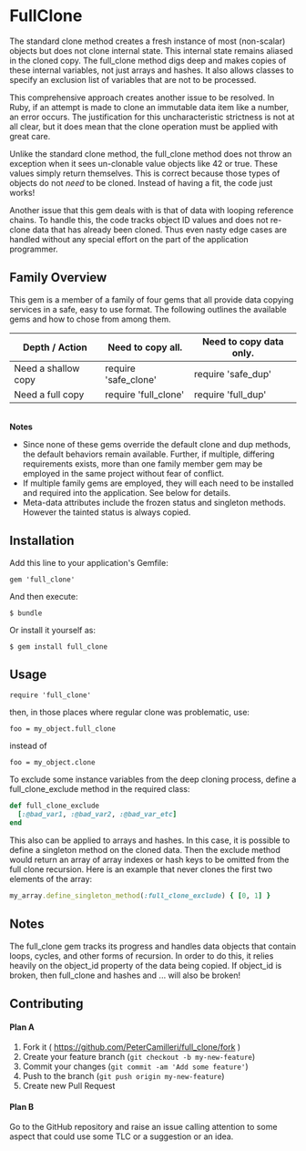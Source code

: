 # FullClone

The standard clone method creates a fresh instance of most (non-scalar) objects
but does not clone internal state. This internal state remains aliased in the
cloned copy. The full_clone method digs deep and makes copies of these internal
variables, not just arrays and hashes. It also allows classes to specify an
exclusion list of variables that are not to be processed.

This comprehensive approach creates another issue to be resolved. In Ruby, if an
attempt is made to clone an immutable data item like a number, an error occurs.
The justification for this uncharacteristic strictness is not at all clear, but
it does mean that the clone operation must be applied with great care.

Unlike the standard clone method, the full\_clone method does not throw an
exception when it sees un-clonable value objects like 42 or true. These values
simply return themselves. This is correct because those types of objects do
not _need_ to be cloned. Instead of having a fit, the code just works!

Another issue that this gem deals with is that of data with looping reference
chains. To handle this, the code tracks object ID values and does not re-clone
data that has already been cloned. Thus even nasty edge cases are handled
without any special effort on the part of the application programmer.

## Family Overview

This gem is a member of a family of four gems that all provide data copying
services in a safe, easy to use format. The following outlines the available
gems and how to chose from among them.

Depth / Action | Need to copy all. | Need to copy data only.
---------------|------------------------------|------------
Need a shallow copy | require 'safe\_clone' | require 'safe\_dup'
Need a full copy    | require 'full\_clone' | require 'full\_dup'

<br>**Notes**
* Since none of these gems override the default clone and dup
methods, the default behaviors remain available. Further, if multiple,
differing requirements exists, more than one family member gem may be
employed in the same project without fear of conflict.
* If multiple family gems are employed, they will each need to be installed and
required into the application. See below for details.
* Meta-data attributes include the frozen status and singleton methods. However
the tainted status is always copied.



## Installation

Add this line to your application's Gemfile:

    gem 'full_clone'

And then execute:

    $ bundle

Or install it yourself as:

    $ gem install full_clone

## Usage

    require 'full_clone'

then, in those places where regular clone was problematic, use:

    foo = my_object.full_clone

instead of

    foo = my_object.clone

To exclude some instance variables from the deep cloning process, define a
full_clone_exclude method in the required class:

```ruby
def full_clone_exclude
  [:@bad_var1, :@bad_var2, :@bad_var_etc]
end
```
This also can be applied to arrays and hashes. In this case, it is possible to
define a singleton method on the cloned data. Then the exclude method would
return an array of array indexes or hash keys to be omitted from the full clone
recursion. Here is an example that never clones the first two elements of the
array:

```ruby
my_array.define_singleton_method(:full_clone_exclude) { [0, 1] }
```

## Notes

The full_clone gem tracks its progress and handles data objects that
contain loops, cycles, and other forms of recursion. In order to do this,
it relies heavily on the object_id property of the data being copied.
If object_id is broken, then full_clone and hashes and ... will also be
broken!


## Contributing

#### Plan A

1. Fork it ( https://github.com/PeterCamilleri/full_clone/fork )
2. Create your feature branch (`git checkout -b my-new-feature`)
3. Commit your changes (`git commit -am 'Add some feature'`)
4. Push to the branch (`git push origin my-new-feature`)
5. Create new Pull Request

#### Plan B

Go to the GitHub repository and raise an issue calling attention to some
aspect that could use some TLC or a suggestion or an idea.
